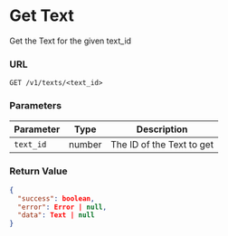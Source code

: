 # Get Text

Get the Text for the given text_id

### URL

`GET /v1/texts/<text_id>`

### Parameters

| Parameter | Type   | Description               |
|-----------|--------|---------------------------|
| `text_id` | number | The ID of the Text to get |

### Return Value

```json
{
  "success": boolean,
  "error": Error | null,
  "data": Text | null
}
```